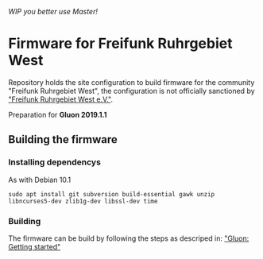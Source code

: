 _WIP you better use Master!_

# Firmware for Freifunk Ruhrgebiet West
Repository holds the site configuration to build firmware for the community
"Freifunk Ruhrgebiet West", the configuration is not officially
sanctioned by ["Freifunk Ruhrgebiet West e.V."](https://freifunk.ruhr/ "Freifunk Ruhrgebiet West e.V. Website").

Preparation for __Gluon 2019.1.1__

## Building the firmware

### Installing dependencys
As with Debian 10.1

`sudo apt install git subversion build-essential gawk unzip libncurses5-dev zlib1g-dev libssl-dev time`

### Building
The firmware can be build by following the steps as descriped in: ["Gluon: Getting started"](https://gluon.readthedocs.io/en/v2018.2.x/user/getting_started.html "Gluon Website")
